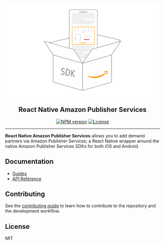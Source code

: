 <p align="center">
  <a href="https://github.com/AdversportTeam/react-native-aps/README.md">
    <img width="500px" src="./website/static/img/logo_aps.png" /><br/>
  </a>
  <h2 align="center">React Native Amazon Publisher Services</h2>
</p>

<p align="center">
  <a href="https://www.npmjs.com/package/react-native-aps"><img src="https://img.shields.io/npm/v/react-native-aps.svg?style=flat-square" alt="NPM version" /></a>
  <a href="/LICENSE"><img src="https://img.shields.io/npm/l/react-native-aps.svg?style=flat-square" alt="License" /></a>
</p>

---

**React Native Amazon Publisher Services** allows you to add demand partners via Amazon Publisher Services; a React Native wrapper around the native Amazon Publisher Services SDKs for both iOS and Android.

## Documentation

- [Guides](https://AdversportTeam.github.io/react-native-aps/docs/guides)
- [API Reference](https://AdversportTeam.github.io/react-native-aps/docs/api)

## Contributing

See the [contributing guide](CONTRIBUTING.md) to learn how to contribute to the repository and the development workflow.

## License

MIT
